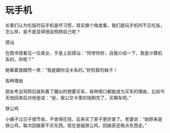 # 玩手机

长辈们认为吃饭时玩手机是坏习惯，其实换个角度看，我们是玩手机时不忘吃饭，怎么样，是不是显得很会照顾自己呢？ 

搭讪 

在图书馆看见一位美女，于是上前搭讪：“同学你好，自我介绍一下，我是计算机系的，你呢？” 

她看着我嫣然一笑：“我是跟你没关系的。”好机智的妹子！ 

各种理由 

朋友考出驾照后就和着了魔似的想要买车，各种借口都能成为买车的理由，比如今天他回来后对他爸说：“爸，我公交卡里的钱刷完了，买辆车吧。” 

铁公鸡 

小姨子过日子很节省，不舍得花钱，后来买了房子更厉害了。老婆说：“她原来是铁公鸡，每次回娘家不买东西。现在是磁铁公鸡，回娘家还吸点东西走。”
